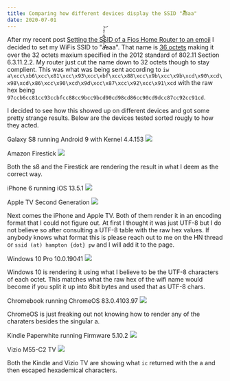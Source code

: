 ```yaml
---
title: Comparing how different devices display the SSID "á̶̛̛̓̿̈͐͆̐̇̒̑̈́͘͝aaa"
date: 2020-07-01
---
```


After my recent post [Setting the SSID of a Fios Home Router to an emoji](https://hamptonmoore.com/posts/fios-home-router-emoji/) I decided to set my WiFis SSID to "á̶̛̛̓̿̈͐͆̐̇̒̑̈́͘͝aaa".
That name is [36 octets](https://mothereff.in/byte-counter#a%CC%B6%CC%81%CC%93%CC%BF%CC%88%CC%9B%CC%9B%CD%90%CD%98%CD%86%CC%90%CD%9D%CC%87%CC%92%CC%91%CD%84aaa) making it over the 32 octets maxium specified in the 2012 standard of 802.11 Section 6.3.11.2.2. 
My router just cut the name down to 32 octets though to stay complient. 
This was what was being sent according to `iw` `a\xcc\xb6\xcc\x81\xcc\x93\xcc\xbf\xcc\x88\xcc\x9b\xcc\x9b\xcd\x90\xcd\x98\xcd\x86\xcc\x90\xcd\x9d\xcc\x87\xcc\x92\xcc\x91\xcd` with the raw hex being `97ccb6cc81cc93ccbfcc88cc9bcc9bcd90cd98cd86cc90cd9dcc87cc92cc91cd`.

I decided to see how this showed up on different devices and got some pretty strange results. Below are the devices tested sorted rougly to how they acted.

Galaxy S8 running Android 9 with Kernel 4.4.153
![](https://cdn.hampton.pw/hampton.pw/resources/iosWifiBug/android.jpg)

Amazon Firestick
![](https://cdn.hampton.pw/hampton.pw/resources/iosWifiBug/firestick.jpg)

Both the s8 and the Firestick are rendering the result in what I deem as the correct way.

iPhone 6 running iOS 13.5.1
![](https://cdn.hampton.pw/hampton.pw/resources/iosWifiBug/iphone-ios1351.jpg)

Apple TV Second Generation
![](https://cdn.hampton.pw/hampton.pw/resources/iosWifiBug/appletvgen2.jpg)

Next comes the iPhone and Apple TV. Both of them render it in an encoding format that I could not figure out. At first I thought it was just UTF-8 but I do not believe so after consulting a UTF-8 table with the raw hex values. If anybody knows what format this is please reach out to me on the HN thread or `ssid (at) hampton {dot} pw` and I will add it to the page.

Windows 10 Pro 10.0.19041
![](https://cdn.hampton.pw/hampton.pw/resources/iosWifiBug/windows10.png)

Windows 10 is rendering it using what I believe to be the UTF-8 characters of each octet. This matches what the raw hex of the wifi name would become if you split it up into 8bit bytes and used that as UTF-8 chars.

Chromebook running ChromeOS 83.0.4103.97
![](https://cdn.hampton.pw/hampton.pw/resources/iosWifiBug/chromeos.jpg)

ChromeOS is just freaking out not knowing how to render any of the charaters besides the singular a.

Kindle Paperwhite running Firmware 5.10.2
![](https://cdn.hampton.pw/hampton.pw/resources/iosWifiBug/kindlepaperwhite.jpg)

Vizio M55-C2 TV
![](https://cdn.hampton.pw/hampton.pw/resources/iosWifiBug/viziom55-c2.jpg)

Both the Kindle and Vizio TV are showing what `ic` returned with the a and then escaped hexademical characters.